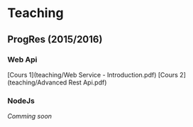 Teaching
========
 
ProgRes (2015/2016)
--------

### Web Api

[Cours 1](teaching/Web Service - Introduction.pdf)
[Cours 2](teaching/Advanced Rest Api.pdf)


### NodeJs
_Comming soon_
